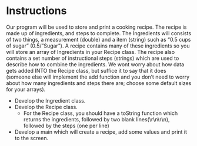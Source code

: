# Instructions
Our program will be used to store and print a cooking recipe. The recipe is made up of ingredients, and steps to complete. The Ingredients will consists of two things, a measurement (double) and a item (string) such as “0.5 cups of sugar” (0.5/”Sugar”). A recipe contains many of these ingredients so you will store an array of Ingredients in your Recipe class. The recipe also contains a set number of instructional steps (strings) which are used to describe how to combine the ingredients. We wont worry about how data gets added INTO the Recipe class, but suffice it to say that it does (someone else will implement the add function and you don’t need to worry about how many ingredients and steps there are; choose some default sizes for your arrays). 
- Develop the Ingredient class. 
- Develop the Recipe class. 
	- For the Recipe class, you should have a toString function which returns the ingredients, followed by two blank lines(\r\n\r\n), followed by the steps (one per line)
- Develop a main which will create a recipe, add some values and print it to the screen.
